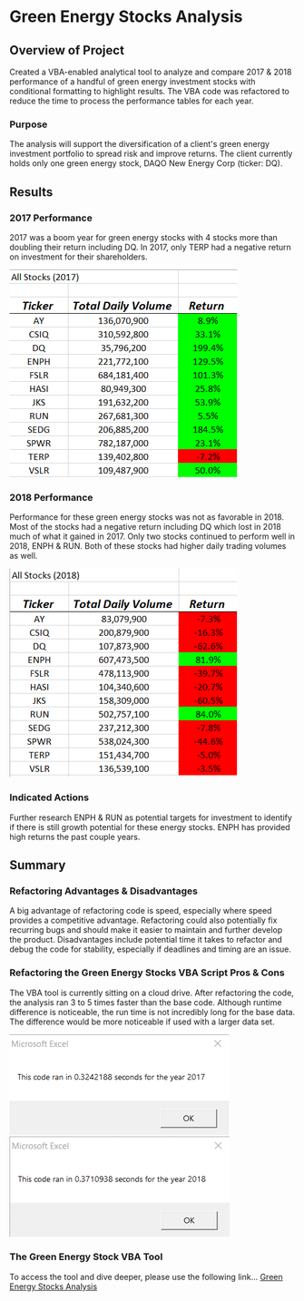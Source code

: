 # Green Energy Stocks Analysis

## Overview of Project
Created a VBA-enabled analytical tool to analyze and compare 2017 & 2018 performance of a handful of green energy investment stocks with conditional formatting to highlight results.  The VBA code was refactored to reduce the time to process the performance tables for each year. 

### Purpose
The analysis will support the diversification of a client's green energy investment portfolio to spread risk and improve returns.  The client currently holds only one green energy stock, DAQO New Energy Corp (ticker: DQ).

## Results

### 2017 Performance
2017 was a boom year for green energy stocks with 4 stocks more than doubling their return including DQ.  In 2017, only TERP had a negative return on investment for their shareholders.

![image_name](https://github.com/Christopheremorgan/stock-analysis/blob/main/Resources/2017_GreenStocksCompTable.png)

### 2018 Performance
Performance for these green energy stocks was not as favorable in 2018.  Most of the stocks had a negative return including DQ which lost in 2018 much of what it gained in 2017.  Only two stocks continued to perform well in 2018, ENPH & RUN.  Both of these stocks had higher daily trading volumes as well.  

![image_name](https://github.com/Christopheremorgan/stock-analysis/blob/main/Resources/2018_GreenStocksCompTable.png)

### Indicated Actions
Further research ENPH & RUN as potential targets for investment to identify if there is still growth potential for these energy stocks.  ENPH has provided high returns the past couple years. 


## Summary

### Refactoring Advantages & Disadvantages
A big advantage of refactoring code is speed, especially where speed provides a competitive advantage.  Refactoring could also potentially fix recurring bugs and should make it easier to maintain and further develop the product.  Disadvantages include potential time it takes to refactor and debug the code for stability, especially if deadlines and timing are an issue.

### Refactoring the Green Energy Stocks VBA Script Pros & Cons
The VBA tool is currently sitting on a cloud drive.  After refactoring the code, the analysis ran 3 to 5 times faster than the base code.  Although runtime difference is noticeable, the run time is not incredibly long for the base data.   The difference would be more noticeable if used with a larger data set.

![image_name](https://github.com/Christopheremorgan/stock-analysis/blob/main/Resources/VBA_Challenge_2017.png)   ![image_name](https://github.com/Christopheremorgan/stock-analysis/blob/main/Resources/VBA_Challenge_2018.png)

### The Green Energy Stock VBA Tool
To access the tool and dive deeper, please use the following link...
[Green Energy Stocks Analysis](https://github.com/Christopheremorgan/stock-analysis/blob/main/green_stocks.xlsm)
